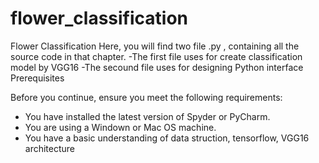 # flower_classification
Flower Classification
Here, you will find two file .py , containing all the 
source code in that chapter.
-The first file uses for create classification model by VGG16 
-The secound file uses for designing Python interface
Prerequisites

Before you continue, ensure you meet the following requirements:

* You have installed the latest version of Spyder or PyCharm.
* You are using a Windown or Mac OS machine. 
* You have a basic understanding of data struction,  tensorflow, VGG16 architecture 
